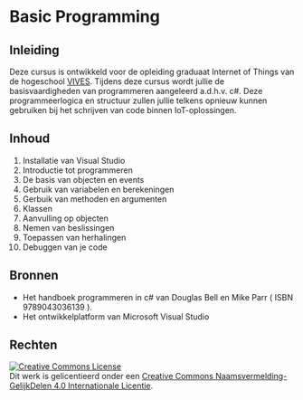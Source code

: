 # Basic Programming

## Inleiding

Deze cursus is ontwikkeld voor de opleiding graduaat Internet of Things van de hogeschool [VIVES](https://www.vives.be/iot).
Tijdens deze cursus wordt jullie de basisvaardigheden van programmeren aangeleerd a.d.h.v. c#. Deze programmeerlogica en structuur zullen jullie telkens opnieuw kunnen gebruiken bij het schrijven van code binnen IoT-oplossingen.

## Inhoud

 1. Installatie van Visual Studio
 2. Introductie tot programmeren
 3. De basis van objecten en events
 4. Gebruik van variabelen en berekeningen
 5. Gerbuik van methoden en argumenten
 6. Klassen
 7. Aanvulling op objecten
 8. Nemen van beslissingen
 9. Toepassen van herhalingen
10. Debuggen van je code

## Bronnen

* Het handboek programmeren in c# van Douglas Bell en Mike Parr ( ISBN 9789043036139 ).
* Het ontwikkelplatform van Microsoft Visual Studio

## Rechten

<a rel="license" href="http://creativecommons.org/licenses/by-sa/4.0/"><img alt="Creative Commons License" style="border-width:0" src="https://i.creativecommons.org/l/by-sa/4.0/88x31.png" /></a><br />Dit werk is gelicentieerd onder een <a rel="license" href="http://creativecommons.org/licenses/by-sa/4.0/">Creative Commons Naamsvermelding-GelijkDelen 4.0 Internationale Licentie</a>.



